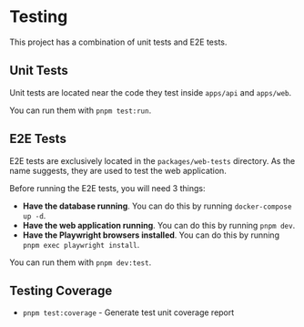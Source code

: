 # Testing

This project has a combination of unit tests and E2E tests.

## Unit Tests

Unit tests are located near the code they test inside `apps/api` and `apps/web`.

You can run them with `pnpm test:run`.

## E2E Tests

E2E tests are exclusively located in the `packages/web-tests` directory. As the name suggests, they are used to test the web application.

Before running the E2E tests, you will need 3 things:

- **Have the database running**. You can do this by running `docker-compose up -d`.
- **Have the web application running**. You can do this by running `pnpm dev`.
- **Have the Playwright browsers installed**. You can do this by running `pnpm exec playwright install`.

You can run them with `pnpm dev:test`.

## Testing Coverage

- `pnpm test:coverage` - Generate test unit coverage report
